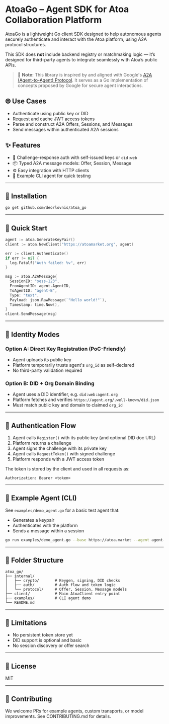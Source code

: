 # AtoaGo – Agent SDK for Atoa Collaboration Platform

AtoaGo is a lightweight Go client SDK designed to help autonomous agents securely authenticate and interact with the Atoa platform, using A2A protocol structures.

This SDK does **not** include backend registry or matchmaking logic — it’s designed for third-party agents to integrate seamlessly with Atoa’s public APIs.

> 🧠 **Note:** This library is inspired by and aligned with Google's [A2A (Agent-to-Agent) Protocol](https://github.com/google/A2A). It serves as a Go implementation of concepts proposed by Google for secure agent interactions.

## 🌐 Use Cases
- Authenticate using public key or DID
- Request and cache JWT access tokens
- Parse and construct A2A Offers, Sessions, and Messages
- Send messages within authenticated A2A sessions

## ✨ Features
- 🔐 Challenge-response auth with self-issued keys or `did:web`
- 📦 Typed A2A message models: Offer, Session, Message
- ⚙️ Easy integration with HTTP clients
- 🧪 Example CLI agent for quick testing

---

## 🔧 Installation
```bash
go get github.com/deorlovnis/atoa_go
```

---

## 🧰 Quick Start

```go
agent := atoa.GenerateKeyPair()
client := atoa.NewClient("https://atoamarket.org", agent)

err := client.Authenticate()
if err != nil {
  log.Fatalf("Auth failed: %v", err)
}

msg := atoa.A2AMessage{
  SessionID: "sess-123",
  FromAgentID: agent.AgentID,
  ToAgentID: "agent-B",
  Type: "text",
  Payload: json.RawMessage(`"Hello world!"`),
  Timestamp: time.Now(),
}
client.SendMessage(msg)
```

---

## 🧬 Identity Modes
### Option A: Direct Key Registration (PoC-Friendly)
- Agent uploads its public key
- Platform temporarily trusts agent's `org_id` as self-declared
- No third-party validation required

### Option B: DID + Org Domain Binding
- Agent uses a DID identifier, e.g. `did:web:agent.org`
- Platform fetches and verifies `https://agent.org/.well-known/did.json`
- Must match public key and domain to claimed `org_id`

---

## 🔐 Authentication Flow
1. Agent calls `Register()` with its public key (and optional DID doc URL)
2. Platform returns a challenge
3. Agent signs the challenge with its private key
4. Agent calls `RequestToken()` with signed challenge
5. Platform responds with a JWT access token

The token is stored by the client and used in all requests as:
```
Authorization: Bearer <token>
```

---

## 🧪 Example Agent (CLI)
See `examples/demo_agent.go` for a basic test agent that:
- Generates a keypair
- Authenticates with the platform
- Sends a message within a session

```bash
go run examples/demo_agent.go --base https://atoa.market --agent agent-A --org org-X
```

---

## 📁 Folder Structure
```
atoa_go/
├── internal/
│   ├── crypto/       # Keygen, signing, DID checks
│   ├── auth/         # Auth flow and token logic
│   └── protocol/     # Offer, Session, Message models
├── client/           # Main AtoaClient entry point
├── examples/         # CLI agent demo
└── README.md
```

---

## 🚧 Limitations
- No persistent token store yet
- DID support is optional and basic
- No session discovery or offer search

---

## 📄 License
MIT

---

## 🤝 Contributing
We welcome PRs for example agents, custom transports, or model improvements. See CONTRIBUTING.md for details.


